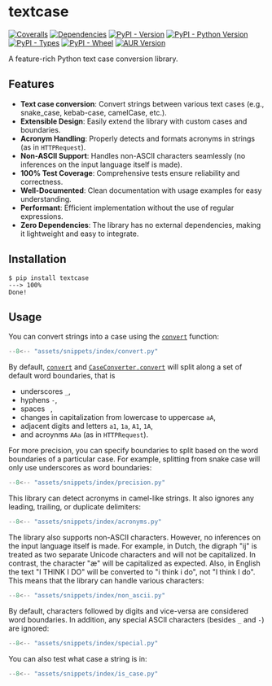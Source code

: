 # textcase

[![Coveralls](https://img.shields.io/coverallsCoverage/github/zobweyt/textcase?branch=main)](https://coveralls.io/github/zobweyt/textcase)
[![Dependencies](https://img.shields.io/badge/dependencies-0-brightgreen)](https://pypi.python.org/pypi/textcase)
[![PyPI - Version](https://img.shields.io/pypi/v/textcase.svg)](https://pypi.python.org/pypi/textcase)
[![PyPI - Python Version](https://img.shields.io/pypi/pyversions/textcase.svg)](https://pypi.python.org/pypi/textcase)
[![PyPI - Types](https://img.shields.io/pypi/types/textcase)](https://pypi.python.org/pypi/textcase)
[![PyPI - Wheel](https://img.shields.io/pypi/wheel/textcase)](https://pypi.python.org/pypi/textcase)
[![AUR Version](https://img.shields.io/aur/version/python-textcase-git)](https://aur.archlinux.org/packages/python-textcase-git)

A feature-rich Python text case conversion library.

## Features

- **Text case conversion**: Convert strings between various text cases (e.g., snake_case, kebab-case, camelCase, etc.).
- **Extensible Design**: Easily extend the library with custom cases and boundaries.
- **Acronym Handling**: Properly detects and formats acronyms in strings (as in `HTTPRequest`).
- **Non-ASCII Support**: Handles non-ASCII characters seamlessly (no inferences on the input language itself is made).
- **100% Test Coverage**: Comprehensive tests ensure reliability and correctness.
- **Well-Documented**: Clean documentation with usage examples for easy understanding.
- **Performant**: Efficient implementation without the use of regular expressions.
- **Zero Dependencies**: The library has no external dependencies, making it lightweight and easy to integrate.

## Installation

<!-- termynal -->

```console
$ pip install textcase
---> 100%
Done!
```

## Usage

You can convert strings into a case using the [`convert`](./../en/reference/convert.md/) function:

```python
--8<-- "assets/snippets/index/convert.py"
```

By default, [`convert`](./../en/reference/convert.md/) and [`CaseConverter.convert`](./reference/converter.md/#textcase.converter.CaseConverter.convert) will split along a set of default word boundaries, that is

- underscores `_`,
- hyphens `-`,
- spaces ` `,
- changes in capitalization from lowercase to uppercase `aA`,
- adjacent digits and letters `a1`, `1a`, `A1`, `1A`,
- and acroynms `AAa` (as in `HTTPRequest`).

For more precision, you can specify boundaries to split based on the word boundaries of a particular case. For example, splitting from snake case will only use underscores as word boundaries:

```python
--8<-- "assets/snippets/index/precision.py"
```

This library can detect acronyms in camel-like strings. It also ignores any leading, trailing, or duplicate delimiters:

```python
--8<-- "assets/snippets/index/acronyms.py"
```

The library also supports non-ASCII characters. However, no inferences on the input language itself is made. For example, in Dutch, the digraph "ij" is treated as two separate Unicode characters and will not be capitalized. In contrast, the character "æ" will be capitalized as expected. Also, in English the text "I THINK I DO" will be converted to "i think i do", not "I think I do". This means that the library can handle various characters:

```python
--8<-- "assets/snippets/index/non_ascii.py"
```

By default, characters followed by digits and vice-versa are considered word boundaries. In addition, any special ASCII characters (besides `_` and `-`) are ignored:

```python
--8<-- "assets/snippets/index/special.py"
```

You can also test what case a string is in:

```python
--8<-- "assets/snippets/index/is_case.py"
```
